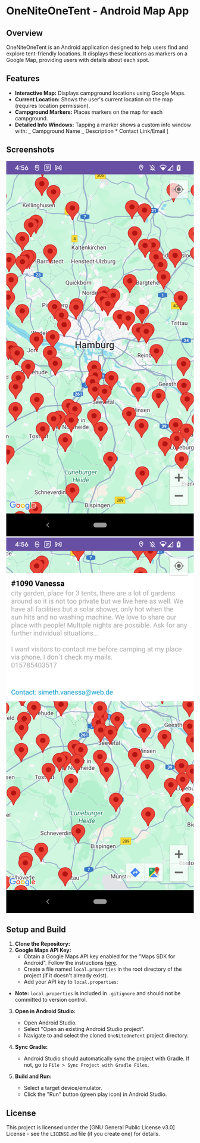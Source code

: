 # OneNiteOneTent - Android Map App

## Overview

OneNiteOneTent is an Android application designed to help users find and explore tent-friendly locations. It displays these locations as markers on a Google Map, providing users with details about each spot.

## Features

- **Interactive Map:** Displays campground locations using Google Maps.
- **Current Location:** Shows the user's current location on the map (requires location permission).
- **Campground Markers:** Places markers on the map for each campground.
- **Detailed Info Windows:** Tapping a marker shows a custom info window with:
  _ Campground Name
  _ Description \* Contact Link/Email
  [

## Screenshots

![Screenshot of the main map view with markers](oneNiteTent1.png "Map")
![Screenshot of an open info window for a campground](oneNiteTent2.png "Campground")

## Setup and Build

1.  **Clone the Repository:**
2.  **Google Maps API Key:**
    - Obtain a Google Maps API key enabled for the "Maps SDK for Android". Follow the instructions [here](https://developers.google.com/maps/documentation/android-sdk/get-api-key).
    - Create a file named `local.properties` in the root directory of the project (if it doesn't already exist).
    - Add your API key to `local.properties`:

- **Note:** `local.properties` is included in `.gitignore` and should not be committed to version control.

3.  **Open in Android Studio:**

    - Open Android Studio.
    - Select "Open an existing Android Studio project".
    - Navigate to and select the cloned `OneNiteOneTent` project directory.

4.  **Sync Gradle:**

    - Android Studio should automatically sync the project with Gradle. If not, go to `File > Sync Project with Gradle Files`.

5.  **Build and Run:**
    - Select a target device/emulator.
    - Click the "Run" button (green play icon) in Android Studio.

## License

This project is licensed under the [GNU General Public License v3.0] License - see the `LICENSE.md` file (if you create one) for details.
